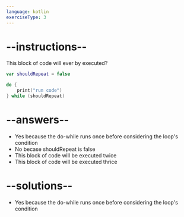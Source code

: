 ```yaml
---
language: kotlin
exerciseType: 3
---
```


# --instructions--

This block of code will ever by executed?
```kotlin
var shouldRepeat = false

do {
    print("run code")
} while (shouldRepeat)
```

# --answers--

- Yes because the do-while runs once before considering the loop's condition
- No becase shouldRepeat is false
- This block of code will be executed twice
- This block of code will be executed thrice

# --solutions--

- Yes because the do-while runs once before considering the loop's condition
